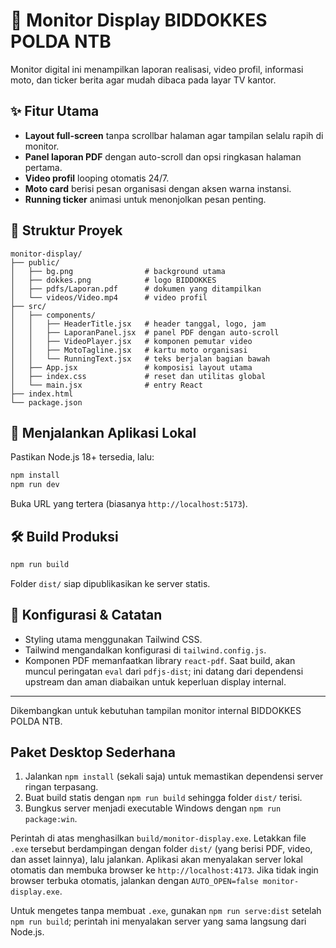 # 🏥 Monitor Display BIDDOKKES POLDA NTB

Monitor digital ini menampilkan laporan realisasi, video profil, informasi moto, dan ticker berita agar mudah dibaca pada layar TV kantor.

## ✨ Fitur Utama

- **Layout full-screen** tanpa scrollbar halaman agar tampilan selalu rapih di monitor.
- **Panel laporan PDF** dengan auto-scroll dan opsi ringkasan halaman pertama.
- **Video profil** looping otomatis 24/7.
- **Moto card** berisi pesan organisasi dengan aksen warna instansi.
- **Running ticker** animasi untuk menonjolkan pesan penting.

## 🧱 Struktur Proyek

```
monitor-display/
├── public/
│   ├── bg.png                # background utama
│   ├── dokkes.png            # logo BIDDOKKES
│   ├── pdfs/Laporan.pdf      # dokumen yang ditampilkan
│   └── videos/Video.mp4      # video profil
├── src/
│   ├── components/
│   │   ├── HeaderTitle.jsx   # header tanggal, logo, jam
│   │   ├── LaporanPanel.jsx  # panel PDF dengan auto-scroll
│   │   ├── VideoPlayer.jsx   # komponen pemutar video
│   │   ├── MotoTagline.jsx   # kartu moto organisasi
│   │   └── RunningText.jsx   # teks berjalan bagian bawah
│   ├── App.jsx               # komposisi layout utama
│   ├── index.css             # reset dan utilitas global
│   └── main.jsx              # entry React
├── index.html
└── package.json
```

## 🚀 Menjalankan Aplikasi Lokal

Pastikan Node.js 18+ tersedia, lalu:

```bash
npm install
npm run dev
```

Buka URL yang tertera (biasanya `http://localhost:5173`).

## 🛠️ Build Produksi

```bash
npm run build
```

Folder `dist/` siap dipublikasikan ke server statis.

## 📄 Konfigurasi & Catatan

- Styling utama menggunakan Tailwind CSS.
- Tailwind mengandalkan konfigurasi di `tailwind.config.js`.
- Komponen PDF memanfaatkan library `react-pdf`. Saat build, akan muncul peringatan `eval` dari `pdfjs-dist`; ini datang dari dependensi upstream dan aman diabaikan untuk keperluan display internal.

---

Dikembangkan untuk kebutuhan tampilan monitor internal BIDDOKKES POLDA NTB.
## Paket Desktop Sederhana

1. Jalankan `npm install` (sekali saja) untuk memastikan dependensi server ringan terpasang.
2. Buat build statis dengan `npm run build` sehingga folder `dist/` terisi.
3. Bungkus server menjadi executable Windows dengan `npm run package:win`.

Perintah di atas menghasilkan `build/monitor-display.exe`. Letakkan file `.exe` tersebut berdampingan dengan folder `dist/` (yang berisi PDF, video, dan asset lainnya), lalu jalankan. Aplikasi akan menyalakan server lokal otomatis dan membuka browser ke `http://localhost:4173`. Jika tidak ingin browser terbuka otomatis, jalankan dengan `AUTO_OPEN=false monitor-display.exe`.

Untuk mengetes tanpa membuat `.exe`, gunakan `npm run serve:dist` setelah `npm run build`; perintah ini menyalakan server yang sama langsung dari Node.js.
